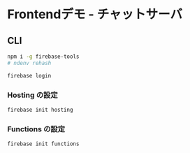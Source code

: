 # Frontendデモ - チャットサーバ

## CLI

```sh
npm i -g firebase-tools
# ndenv rehash
```

```sh
firebase login
```

### Hosting の設定

```sh
firebase init hosting
```

### Functions の設定

```sh
firebase init functions
```
